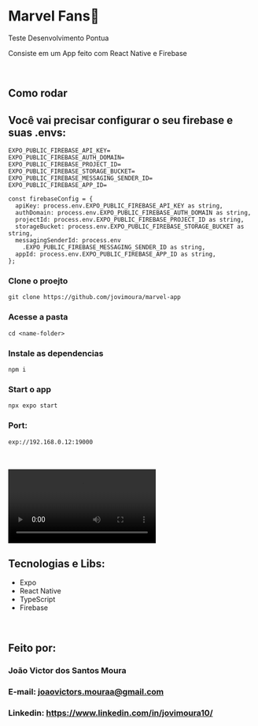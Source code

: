 # Marvel Fans🚀

Teste Desenvolvimento Pontua

Consiste em um App feito com React Native e Firebase

<br />

## Como rodar

## Você vai precisar configurar o seu firebase e suas .envs:

````
EXPO_PUBLIC_FIREBASE_API_KEY=
EXPO_PUBLIC_FIREBASE_AUTH_DOMAIN=
EXPO_PUBLIC_FIREBASE_PROJECT_ID=
EXPO_PUBLIC_FIREBASE_STORAGE_BUCKET=
EXPO_PUBLIC_FIREBASE_MESSAGING_SENDER_ID=
EXPO_PUBLIC_FIREBASE_APP_ID=
````


````
const firebaseConfig = {
  apiKey: process.env.EXPO_PUBLIC_FIREBASE_API_KEY as string,
  authDomain: process.env.EXPO_PUBLIC_FIREBASE_AUTH_DOMAIN as string,
  projectId: process.env.EXPO_PUBLIC_FIREBASE_PROJECT_ID as string,
  storageBucket: process.env.EXPO_PUBLIC_FIREBASE_STORAGE_BUCKET as string,
  messagingSenderId: process.env
    .EXPO_PUBLIC_FIREBASE_MESSAGING_SENDER_ID as string,
  appId: process.env.EXPO_PUBLIC_FIREBASE_APP_ID as string,
};
````

### Clone o proejto

```
git clone https://github.com/jovimoura/marvel-app
```

### Acesse a pasta

```
cd <name-folder>
```

### Instale as dependencias

```
npm i
```

### Start o app

```
npx expo start
```

### Port:

```
exp://192.168.0.12:19000
```

<br />


<br />

<video controls>
  <source src="./src/assets/readme/marvel.mp4" type="video/mp4">
  Seu navegador não suporta o formato de vídeo.
</video>

## Tecnologias e Libs:

<ul>
    <li>Expo</li>
    <li>React Native</li>
    <li>TypeScript</li>
    <li>Firebase</li>
</ul>

<br />

## Feito por:

### João Victor dos Santos Moura

### E-mail: joaovictors.mouraa@gmail.com

### Linkedin: https://www.linkedin.com/in/jovimoura10/
